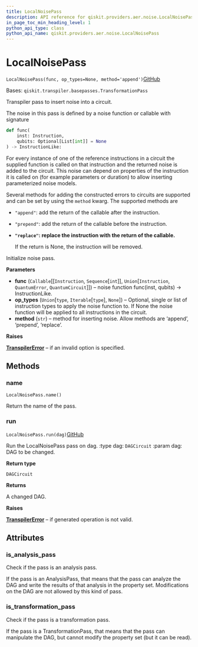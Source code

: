 ```yaml
---
title: LocalNoisePass
description: API reference for qiskit.providers.aer.noise.LocalNoisePass
in_page_toc_min_heading_level: 1
python_api_type: class
python_api_name: qiskit.providers.aer.noise.LocalNoisePass
---
```


# LocalNoisePass

<span id="qiskit.providers.aer.noise.LocalNoisePass" />

`LocalNoisePass(func, op_types=None, method='append')`[GitHub](https://github.com/qiskit/qiskit-aer/tree/stable/0.10/qiskit/providers/aer/noise/passes/local_noise_pass.py "view source code")

Bases: `qiskit.transpiler.basepasses.TransformationPass`

Transpiler pass to insert noise into a circuit.

The noise in this pass is defined by a noise function or callable with signature

```python
def func(
    inst: Instruction,
    qubits: Optional[List[int]] = None
) -> InstructionLike:
```

For every instance of one of the reference instructions in a circuit the supplied function is called on that instruction and the returned noise is added to the circuit. This noise can depend on properties of the instruction it is called on (for example parameters or duration) to allow inserting parameterized noise models.

Several methods for adding the constructed errors to circuits are supported and can be set by using the `method` kwarg. The supported methods are

*   `"append"`: add the return of the callable after the instruction.

*   `"prepend"`: add the return of the callable before the instruction.

*   **`"replace"`: replace the instruction with the return of the callable.**

    If the return is None, the instruction will be removed.

Initialize noise pass.

**Parameters**

*   **func** (`Callable`\[\[`Instruction`, `Sequence`\[`int`]], `Union`\[`Instruction`, `QuantumError`, `QuantumCircuit`]]) – noise function func(inst, qubits) -> InstructionLike.
*   **op\_types** (`Union`\[`type`, `Iterable`\[`type`], `None`]) – Optional, single or list of instruction types to apply the noise function to. If None the noise function will be applied to all instructions in the circuit.
*   **method** (`str`) – method for inserting noise. Allow methods are ‘append’, ‘prepend’, ‘replace’.

**Raises**

[**TranspilerError**](qiskit.transpiler.TranspilerError "qiskit.transpiler.TranspilerError") – if an invalid option is specified.

## Methods

### name

<span id="qiskit.providers.aer.noise.LocalNoisePass.name" />

`LocalNoisePass.name()`

Return the name of the pass.

### run

<span id="qiskit.providers.aer.noise.LocalNoisePass.run" />

`LocalNoisePass.run(dag)`[GitHub](https://github.com/qiskit/qiskit-aer/tree/stable/0.10/qiskit/providers/aer/noise/passes/local_noise_pass.py "view source code")

Run the LocalNoisePass pass on dag. :type dag: `DAGCircuit` :param dag: DAG to be changed.

**Return type**

`DAGCircuit`

**Returns**

A changed DAG.

**Raises**

[**TranspilerError**](qiskit.transpiler.TranspilerError "qiskit.transpiler.TranspilerError") – if generated operation is not valid.

## Attributes

<span id="qiskit.providers.aer.noise.LocalNoisePass.is_analysis_pass" />

### is\_analysis\_pass

Check if the pass is an analysis pass.

If the pass is an AnalysisPass, that means that the pass can analyze the DAG and write the results of that analysis in the property set. Modifications on the DAG are not allowed by this kind of pass.

<span id="qiskit.providers.aer.noise.LocalNoisePass.is_transformation_pass" />

### is\_transformation\_pass

Check if the pass is a transformation pass.

If the pass is a TransformationPass, that means that the pass can manipulate the DAG, but cannot modify the property set (but it can be read).

